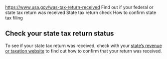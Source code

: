 

https://www.usa.gov/was-tax-return-received
Find out if your federal or state tax return was received
State tax return check
How to confirm state tax filing

**Check your state tax return status**
--------------------------------------

To see if your state tax return was received, check with your
[state’s revenue or taxation website](https://taxadmin.org/fta-members/)
to find out how to confirm that your return was received.
